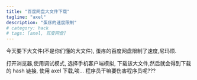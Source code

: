 ```yaml
---
title: "百度网盘大文件下载"
tagline: "axel"
description: "蛋疼的速度限制"
# category: hack
# tags: [axel, 百度网盘]
---
```


今天要下大文件(不是你们懂的大文件), 蛋疼的百度网盘限制了速度,尼玛烦.


打开浏览器,使用调试模式, 选择手机客户端模拟, 下载该大文件,然后就会得到下载的 hash 链接, 使用 axel 下载,唉... 程序员干嘛要伤害程序员呢???
